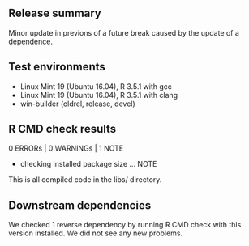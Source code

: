 ## Release summary

Minor update in previons of a future break caused by the update of a dependence.

## Test environments

* Linux Mint 19 (Ubuntu 16.04), R 3.5.1 with gcc
* Linux Mint 19 (Ubuntu 16.04), R 3.5.1 with clang
* win-builder (oldrel, release, devel)

## R CMD check results

0 ERRORs | 0 WARNINGs | 1 NOTE

- checking installed package size ... NOTE

This is all compiled code in the libs/ directory.

## Downstream dependencies

We checked 1 reverse dependency by running R CMD check with this version installed. 
We did not see any new problems.

